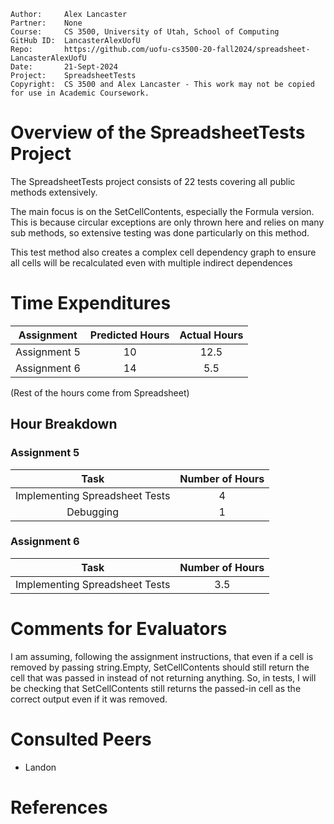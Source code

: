 ```
Author:     Alex Lancaster
Partner:    None
Course:     CS 3500, University of Utah, School of Computing
GitHub ID:  LancasterAlexUofU
Repo:       https://github.com/uofu-cs3500-20-fall2024/spreadsheet-LancasterAlexUofU
Date:       21-Sept-2024
Project:    SpreadsheetTests
Copyright:  CS 3500 and Alex Lancaster - This work may not be copied for use in Academic Coursework.
```

# Overview of the SpreadsheetTests Project
The SpreadsheetTests project consists of 22 tests covering all public methods extensively.

The main focus is on the SetCellContents, especially the Formula version. This is because 
circular exceptions are only thrown here and relies on many sub methods, so extensive testing
was done particularly on this method.

This test method also creates a complex cell dependency graph to ensure all cells will be recalculated
even with multiple indirect dependences

# Time Expenditures

| Assignment | Predicted Hours | Actual Hours|
| :---------:| :-------------: | :---------: |
| Assignment 5 | 10 | 12.5 |
| Assignment 6 | 14 | 5.5 |

(Rest of the hours come from Spreadsheet)

 ## Hour Breakdown

 ### Assignment 5
| Task | Number of Hours |
| :--------:| :--------:
| Implementing Spreadsheet Tests | 4 |
| Debugging | 1 |

### Assignment 6
| Task | Number of Hours |
| :--------:| :--------:
| Implementing Spreadsheet Tests | 3.5 |

# Comments for Evaluators
I am assuming, following the assignment instructions, that even if a cell is removed
by passing string.Empty, SetCellContents should still return the cell that was passed in
instead of not returning anything. So, in tests, I will be checking that SetCellContents
still returns the passed-in cell as the correct output  even if it was removed.

# Consulted Peers
- Landon

# References
